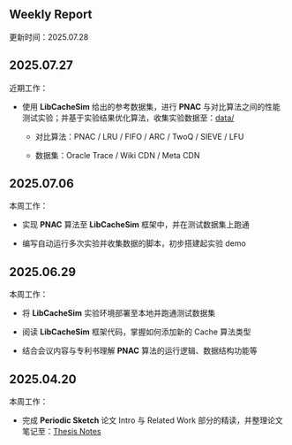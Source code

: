 ## Weekly Report

更新时间：2025.07.28

## 2025.07.27

近期工作：

+ 使用 **LibCacheSim** 给出的参考数据集，进行 **PNAC** 与对比算法之间的性能测试实验；并基于实验结果优化算法，收集实验数据至：[data/](https://github.com/Galaxy-B/Graduation_Project/tree/main/data)

  + 对比算法：PNAC / LRU / FIFO / ARC / TwoQ / SIEVE / LFU
  
  + 数据集：Oracle Trace / Wiki CDN / Meta CDN


## 2025.07.06

本周工作：

+ 实现 **PNAC** 算法至 **LibCacheSim** 框架中，并在测试数据集上跑通

+ 编写自动运行多次实验并收集数据的脚本，初步搭建起实验 demo

## 2025.06.29

本周工作：

+ 将 **LibCacheSim** 实验环境部署至本地并跑通测试数据集

+ 阅读 **LibCacheSim** 框架代码，掌握如何添加新的 Cache 算法类型 

+ 结合会议内容与专利书理解 **PNAC** 算法的运行逻辑、数据结构功能等

## 2025.04.20

本周工作：

+ 完成 **Periodic Sketch** 论文 Intro 与 Related Work 部分的精读，并整理论文笔记至：[Thesis Notes](https://github.com/Galaxy-B/Graduation_Project/blob/main/docs/ThesisNotes.md)
  